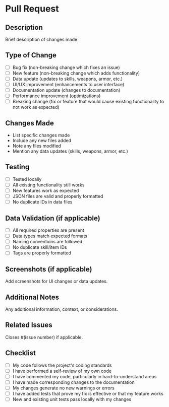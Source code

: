 # Pull Request

## Description

Brief description of changes made.

## Type of Change

- [ ] Bug fix (non-breaking change which fixes an issue)
- [ ] New feature (non-breaking change which adds functionality)
- [ ] Data update (updates to skills, weapons, armor, etc.)
- [ ] UI/UX improvement (enhancements to user interface)
- [ ] Documentation update (changes to documentation)
- [ ] Performance improvement (optimizations)
- [ ] Breaking change (fix or feature that would cause existing functionality to not work as expected)

## Changes Made

- List specific changes made
- Include any new files added
- Note any files modified
- Mention any data updates (skills, weapons, armor, etc.)

## Testing

- [ ] Tested locally
- [ ] All existing functionality still works
- [ ] New features work as expected
- [ ] JSON files are valid and properly formatted
- [ ] No duplicate IDs in data files

## Data Validation (if applicable)

- [ ] All required properties are present
- [ ] Data types match expected formats
- [ ] Naming conventions are followed
- [ ] No duplicate skill/item IDs
- [ ] Tags are properly formatted

## Screenshots (if applicable)

Add screenshots for UI changes or data updates.

## Additional Notes

Any additional information, context, or considerations.

## Related Issues

Closes #(issue number) if applicable.

## Checklist

- [ ] My code follows the project's coding standards
- [ ] I have performed a self-review of my own code
- [ ] I have commented my code, particularly in hard-to-understand areas
- [ ] I have made corresponding changes to the documentation
- [ ] My changes generate no new warnings or errors
- [ ] I have added tests that prove my fix is effective or that my feature works
- [ ] New and existing unit tests pass locally with my changes
